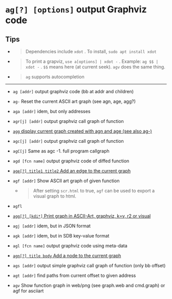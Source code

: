 <!-- TITLE: ag -->

#  `ag[?] [options]`   output Graphviz code

## Tips
- > Dependencies include `xdot` . To install, `sudo apt install xdot`
- > To print a grapviz, `use a[options] | xdot -` . Example: `ag $$ | xdot -` . `$$` means here (at current seek). `agv` does the same thing.
- > `ag` supports autocompletion
	
---

- `ag [addr]`   output graphviz code (bb at addr and children)
- `ag-`   Reset the current ASCII art graph (see agn, age, agg?)
- `aga [addr]`   idem, but only addresses
- `agr[j] [addr]`   output graphviz call graph of function

- [ `agg`   display current graph created with agn and age (see also ag-)](/options/a/ag/agg-display)

- `agc[j] [addr]`   output graphviz call graph of function
- `agC[j]`   Same as agc -1. full program callgraph
- `agd [fcn name]`   output graphviz code of diffed function

- [ `age[?] title1 title2`   Add an edge to the current graph](/options/a/ag/age)

- `agf [addr]`   Show ASCII art graph of given function
	- > After setting `scr.html` to true, `agf` can be used to export a visual graph to html.

- `agfl`

- [ `agg[?] [kdi*]`   Print graph in ASCII-Art, graphviz, k=v, r2 or visual](/options/a/ag/agg-kdi)

- `agj [addr]`   idem, but in JSON format
- `agk [addr]`   idem, but in SDB key-value format
- `agl [fcn name]`   output graphviz code using meta-data

- [ `agn[?] title body`   Add a node to the current graph](/options/a/ag/agn)

- `ags [addr]`   output simple graphviz call graph of function (only bb offset)
- `agt [addr]`   find paths from current offset to given address
- `agv`   Show function graph in web/png (see graph.web and cmd.graph) or agf for asciiart

<p hidden>ag ag- aga agr agc agC agd age agf agg agj agk agl agn ags agt agv xdot</p>
